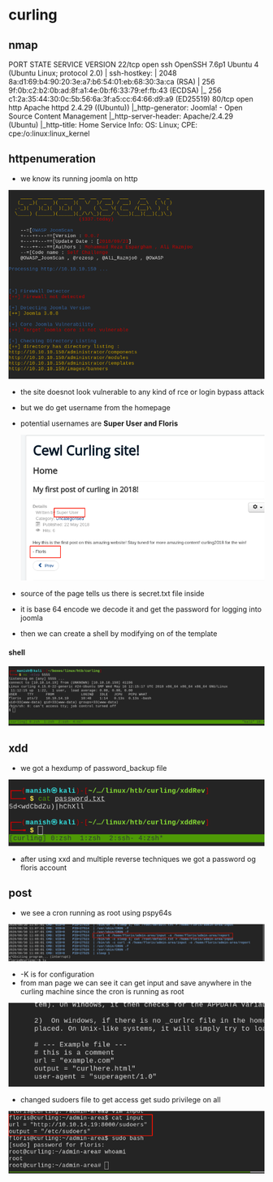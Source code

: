 # curling



## nmap



PORT   STATE SERVICE VERSION
22/tcp open  ssh     OpenSSH 7.6p1 Ubuntu 4 (Ubuntu Linux; protocol 2.0)
| ssh-hostkey: 
|   2048 8a:d1:69:b4:90:20:3e:a7:b6:54:01:eb:68:30:3a:ca (RSA)
|   256 9f:0b:c2:b2:0b:ad:8f:a1:4e:0b:f6:33:79:ef:fb:43 (ECDSA)
|_  256 c1:2a:35:44:30:0c:5b:56:6a:3f:a5:cc:64:66:d9:a9 (ED25519)
80/tcp open  http    Apache httpd 2.4.29 ((Ubuntu))
|_http-generator: Joomla! - Open Source Content Management
|_http-server-header: Apache/2.4.29 (Ubuntu)
|_http-title: Home
Service Info: OS: Linux; CPE: cpe:/o:linux:linux_kernel



## httpenumeration 

- we know its running joomla on http

![image-20200830152942954](curling.assets/image-20200830152942954.png)

- the site doesnot look vulnerable to any kind of rce or login bypass attack
- but we do get username from the homepage





- potential usernames are **Super User and Floris**

  ![image-20200830153136780](curling.assets/image-20200830153136780.png)



- source of the page tells us there is secret.txt file inside 
- it is base 64 encode we decode it and get the password for logging into joomla 
- then we can create a shell by modifying on of the template

#### shell

![image-20200830164207750](curling.assets/image-20200830164207750.png)



## xdd

- we got a hexdump of password_backup file

![image-20200830164525123](curling.assets/image-20200830164525123.png)

- after using xxd and multiple reverse techniques we got a password og floris account 



## post



-  we see a cron running as root using pspy64s

![image-20200830164629961](curling.assets/image-20200830164629961.png)

- -K is for configuration
- from man page we can see it can get input and save anywhere in the curling machine since the cron is running as root

![image-20200830164901534](curling.assets/image-20200830164901534.png)



- changed sudoers file to get access get sudo privilege on all

![image-20200830165933022](curling.assets/image-20200830165933022.png)